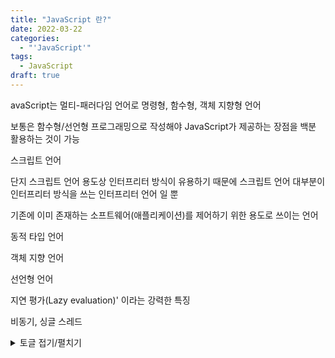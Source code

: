 ```yaml
---
title: "JavaScript 란?"
date: 2022-03-22
categories:
  - "'JavaScript'"
tags:
  - JavaScript
draft: true
---
```


avaScript는 멀티-패러다임 언어로 명령형, 함수형, 객체 지향형 언어

보통은 함수형/선언형 프로그래밍으로 작성해야 JavaScript가 제공하는 장점을 백분 활용하는 것이 가능

스크립트 언어

단지 스크립트 언어 용도상 인터프리터 방식이 유용하기 때문에 스크립트 언어 대부분이 인터프리터 방식을 쓰는 인터프리터 언어 일 뿐

기존에 이미 존재하는 소프트웨어(애플리케이션)를 제어하기 위한 용도로 쓰이는 언어

동적 타입 언어

객체 지향 언어

선언형 언어

지연 평가(Lazy evaluation)' 이라는 강력한 특징

비동기, 싱글 스레드

<details>
<summary>토글 접기/펼치기</summary>
<div>안녕</div>
<div>안녕2</div>
</details>
